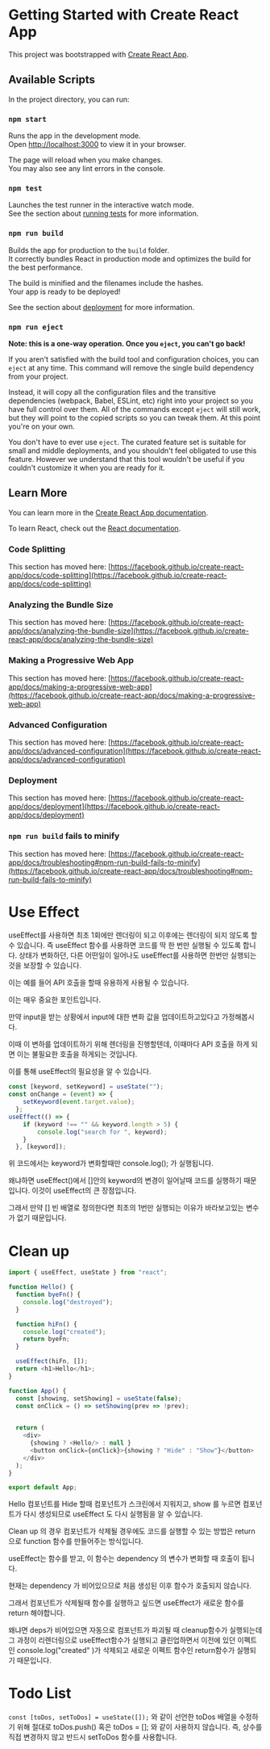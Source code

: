# Getting Started with Create React App

This project was bootstrapped with [Create React App](https://github.com/facebook/create-react-app).

## Available Scripts

In the project directory, you can run:

### `npm start`

Runs the app in the development mode.\
Open [http://localhost:3000](http://localhost:3000) to view it in your browser.

The page will reload when you make changes.\
You may also see any lint errors in the console.

### `npm test`

Launches the test runner in the interactive watch mode.\
See the section about [running tests](https://facebook.github.io/create-react-app/docs/running-tests) for more information.

### `npm run build`

Builds the app for production to the `build` folder.\
It correctly bundles React in production mode and optimizes the build for the best performance.

The build is minified and the filenames include the hashes.\
Your app is ready to be deployed!

See the section about [deployment](https://facebook.github.io/create-react-app/docs/deployment) for more information.

### `npm run eject`

**Note: this is a one-way operation. Once you `eject`, you can't go back!**

If you aren't satisfied with the build tool and configuration choices, you can `eject` at any time. This command will remove the single build dependency from your project.

Instead, it will copy all the configuration files and the transitive dependencies (webpack, Babel, ESLint, etc) right into your project so you have full control over them. All of the commands except `eject` will still work, but they will point to the copied scripts so you can tweak them. At this point you're on your own.

You don't have to ever use `eject`. The curated feature set is suitable for small and middle deployments, and you shouldn't feel obligated to use this feature. However we understand that this tool wouldn't be useful if you couldn't customize it when you are ready for it.

## Learn More

You can learn more in the [Create React App documentation](https://facebook.github.io/create-react-app/docs/getting-started).

To learn React, check out the [React documentation](https://reactjs.org/).

### Code Splitting

This section has moved here: [https://facebook.github.io/create-react-app/docs/code-splitting](https://facebook.github.io/create-react-app/docs/code-splitting)

### Analyzing the Bundle Size

This section has moved here: [https://facebook.github.io/create-react-app/docs/analyzing-the-bundle-size](https://facebook.github.io/create-react-app/docs/analyzing-the-bundle-size)

### Making a Progressive Web App

This section has moved here: [https://facebook.github.io/create-react-app/docs/making-a-progressive-web-app](https://facebook.github.io/create-react-app/docs/making-a-progressive-web-app)

### Advanced Configuration

This section has moved here: [https://facebook.github.io/create-react-app/docs/advanced-configuration](https://facebook.github.io/create-react-app/docs/advanced-configuration)

### Deployment

This section has moved here: [https://facebook.github.io/create-react-app/docs/deployment](https://facebook.github.io/create-react-app/docs/deployment)

### `npm run build` fails to minify

This section has moved here: [https://facebook.github.io/create-react-app/docs/troubleshooting#npm-run-build-fails-to-minify](https://facebook.github.io/create-react-app/docs/troubleshooting#npm-run-build-fails-to-minify)



# Use Effect

useEffect를 사용하면 최초 1회에만 렌더링이 되고 이후에는 렌더링이 되지 않도록 할 수 있습니다. 즉 useEffect 함수를 사용하면 코드를 딱 한 번만 실행될 수 있도록 합니다. 상태가 변화하던, 다른 어떤일이 일어나도 useEffect를 사용하면 한번만 실행되는 것을 보장할 수 있습니다.

이는 예를 들어 API 호출을 할때 유용하게 사용될 수 있습니다.

이는 매우 중요한 포인트입니다.

만약 input을 받는 상황에서 input에 대한 변화 값을 업데이트하고있다고 가정해봅시다.

이때 이 변하를 업데이트하기 위해 렌더링을 진행할텐데, 이때마다 API 호출을 하게 되면 이는 불필요한 호출을 하게되는 것입니다.

이를 통해 useEffect의 필요성을 알 수 있습니다.

```javascript
const [keyword, setKeyword] = useState("");
const onChange = (event) => {
    setKeyword(event.target.value);
  };
useEffect(() => {
    if (keyword !== "" && keyword.length > 5) {
        console.log("search for ", keyword);
    }
  }, [keyword]);
```

위 코드에서는 keyword가 변화할때만 console.log(); 가 실행됩니다.

왜냐하면 useEffect()에서 []안의 keyword의 변경이 일어날때 코드를 실행하기 때문입니다.
이것이 useEffect의 큰 장점입니다.

그래서 만약 [] 빈 배열로 정의한다면 최초의 1번만 실행되는 이유가 바라보고있는 변수가 없기 때문입니다.

# Clean up


```javascript
import { useEffect, useState } from "react";

function Hello() {
  function byeFn() {
    console.log("destroyed");
  }

  function hiFn() {
    console.log("created");
    return byeFn;
  }

  useEffect(hiFn, []);
  return <h1>Hello</h1>;
}

function App() {
  const [showing, setShowing] = useState(false);
  const onClick = () => setShowing(prev => !prev);

  
  return (
    <div>
      {showing ? <Hello/> : null }
      <button onClick={onClick}>{showing ? "Hide" : "Show"}</button>
    </div>
  );
}

export default App;

```

Hello 컴포넌트를 Hide 할때 컴포넌트가 스크린에서 지워지고, show 를 누르면 컴포넌트가 다시 생성되므로 useEffect 도 다시 실행됨을 알 수 있습니다.


Clean up 의 경우 컴포넌트가 삭제될 경우에도 코드를 실행할 수 있는 방법은 return 으로 function 함수를 만들어주는 방식입니다.

useEffect는 함수를 받고, 이 함수는 dependency 의 변수가 변화할 때 호출이 됩니다.

현재는 dependency 가 비어있으므로 처음 생성된 이후 함수가 호출되지 않습니다.

그래서 컴포넌트가 삭제될때 함수를 실행하고 싶드면 useEffect가 새로운 함수를 return 해야합니다.

왜냐면 deps가 비어있으면 자동으로 컴포넌트가 파괴될 때 cleanup함수가 실행되는데 그 과정이 리렌더링으로 useEffect함수가 실행되고 클린업하면서 이전에 있던 이펙트인 console.log("created" )가 삭제되고 새로운 이펙트 함수인 return함수가 실행되기 때문입니다.

# Todo List

`const [toDos, setToDos] = useState([]);` 와 같이 선언한 toDos 배열을 수정하기 위해 절대로 toDos.push() 혹은 toDos = []; 와 같이 사용하지 않습니다.
즉, 상수를 직접 변경하지 않고 반드시 setToDos 함수를 사용합니다.

